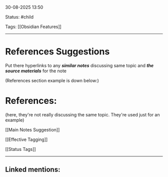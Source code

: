 
30-08-2025 13:50

Status: #child 

Tags: [[Obsidian Features]]

---
# References Suggestions

Put there hyperlinks to any ***similar notes*** discussing same topic and ***the source materials*** for the note

(References section example is down below:)
# References:

(here, they're not really discussing the same topic. They're used just for an example)

[[Main Notes Suggestion]]

[[Effective Tagging]]

[[Status Tags]]

---
## Linked mentions:
